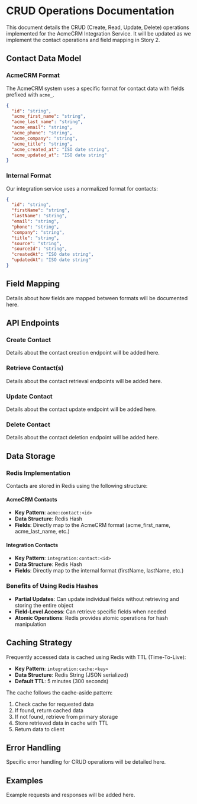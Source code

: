 # CRUD Operations Documentation

This document details the CRUD (Create, Read, Update, Delete) operations implemented for the AcmeCRM Integration Service. It will be updated as we implement the contact operations and field mapping in Story 2.

## Contact Data Model

### AcmeCRM Format

The AcmeCRM system uses a specific format for contact data with fields prefixed with `acme_`.

```json
{
  "id": "string",
  "acme_first_name": "string",
  "acme_last_name": "string",
  "acme_email": "string",
  "acme_phone": "string",
  "acme_company": "string",
  "acme_title": "string",
  "acme_created_at": "ISO date string",
  "acme_updated_at": "ISO date string"
}
```

### Internal Format

Our integration service uses a normalized format for contacts:

```json
{
  "id": "string",
  "firstName": "string",
  "lastName": "string",
  "email": "string",
  "phone": "string",
  "company": "string",
  "title": "string",
  "source": "string",
  "sourceId": "string",
  "createdAt": "ISO date string",
  "updatedAt": "ISO date string"
}
```

## Field Mapping

Details about how fields are mapped between formats will be documented here.

## API Endpoints

### Create Contact

Details about the contact creation endpoint will be added here.

### Retrieve Contact(s)

Details about the contact retrieval endpoints will be added here.

### Update Contact

Details about the contact update endpoint will be added here.

### Delete Contact

Details about the contact deletion endpoint will be added here.

## Data Storage

### Redis Implementation

Contacts are stored in Redis using the following structure:

#### AcmeCRM Contacts

- **Key Pattern**: `acme:contact:<id>`
- **Data Structure**: Redis Hash
- **Fields**: Directly map to the AcmeCRM format (acme_first_name, acme_last_name, etc.)

#### Integration Contacts

- **Key Pattern**: `integration:contact:<id>`
- **Data Structure**: Redis Hash
- **Fields**: Directly map to the internal format (firstName, lastName, etc.)

### Benefits of Using Redis Hashes

- **Partial Updates**: Can update individual fields without retrieving and storing the entire object
- **Field-Level Access**: Can retrieve specific fields when needed
- **Atomic Operations**: Redis provides atomic operations for hash manipulation

## Caching Strategy

Frequently accessed data is cached using Redis with TTL (Time-To-Live):

- **Key Pattern**: `integration:cache:<key>`
- **Data Structure**: Redis String (JSON serialized)
- **Default TTL**: 5 minutes (300 seconds)

The cache follows the cache-aside pattern:
1. Check cache for requested data
2. If found, return cached data
3. If not found, retrieve from primary storage
4. Store retrieved data in cache with TTL
5. Return data to client

## Error Handling

Specific error handling for CRUD operations will be detailed here.

## Examples

Example requests and responses will be added here.

